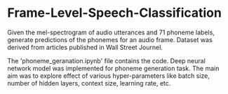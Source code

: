 # Frame-Level-Speech-Classification
Given the mel-spectrogram of audio utterances and 71 phoneme labels, generate predictions of the phonemes for an audio frame. Dataset was derived from articles published in Wall Street Journel.

The 'phoneme_geranation.ipynb' file contains the code. Deep neural network model was implemented for phoneme generation task. The main aim was to explore effect of various hyper-parameters like batch size, number of hidden layers, context size, learning rate, etc.
